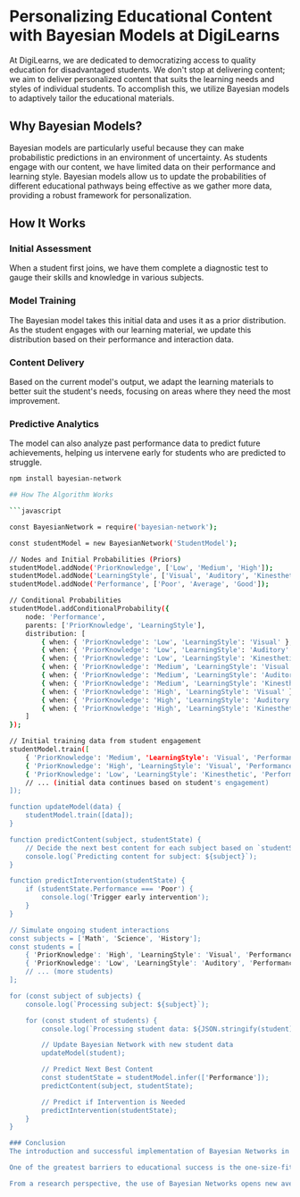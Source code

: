 # Personalizing Educational Content with Bayesian Models at DigiLearns

At DigiLearns, we are dedicated to democratizing access to quality education for disadvantaged students. We don't stop at delivering content; we aim to deliver personalized content that suits the learning needs and styles of individual students. To accomplish this, we utilize Bayesian models to adaptively tailor the educational materials.

## Why Bayesian Models?

Bayesian models are particularly useful because they can make probabilistic predictions in an environment of uncertainty. As students engage with our content, we have limited data on their performance and learning style. Bayesian models allow us to update the probabilities of different educational pathways being effective as we gather more data, providing a robust framework for personalization.

## How It Works

### Initial Assessment
When a student first joins, we have them complete a diagnostic test to gauge their skills and knowledge in various subjects.

### Model Training
The Bayesian model takes this initial data and uses it as a prior distribution. As the student engages with our learning material, we update this distribution based on their performance and interaction data.

### Content Delivery
Based on the current model's output, we adapt the learning materials to better suit the student's needs, focusing on areas where they need the most improvement.

### Predictive Analytics
The model can also analyze past performance data to predict future achievements, helping us intervene early for students who are predicted to struggle.

```bash
npm install bayesian-network

## How The Algorithm Works

```javascript

const BayesianNetwork = require('bayesian-network');

const studentModel = new BayesianNetwork('StudentModel');

// Nodes and Initial Probabilities (Priors)
studentModel.addNode('PriorKnowledge', ['Low', 'Medium', 'High']);
studentModel.addNode('LearningStyle', ['Visual', 'Auditory', 'Kinesthetic']);
studentModel.addNode('Performance', ['Poor', 'Average', 'Good']);

// Conditional Probabilities
studentModel.addConditionalProbability({
    node: 'Performance',
    parents: ['PriorKnowledge', 'LearningStyle'],
    distribution: [
        { when: { 'PriorKnowledge': 'Low', 'LearningStyle': 'Visual' }, then: { 'Poor': 0.7, 'Average': 0.2, 'Good': 0.1 }},
        { when: { 'PriorKnowledge': 'Low', 'LearningStyle': 'Auditory' }, then: { 'Poor': 0.6, 'Average': 0.3, 'Good': 0.1 }},
        { when: { 'PriorKnowledge': 'Low', 'LearningStyle': 'Kinesthetic' }, then: { 'Poor': 0.8, 'Average': 0.1, 'Good': 0.1 }},
        { when: { 'PriorKnowledge': 'Medium', 'LearningStyle': 'Visual' }, then: { 'Poor': 0.2, 'Average': 0.6, 'Good': 0.2 }},
        { when: { 'PriorKnowledge': 'Medium', 'LearningStyle': 'Auditory' }, then: { 'Poor': 0.1, 'Average': 0.7, 'Good': 0.2 }},
        { when: { 'PriorKnowledge': 'Medium', 'LearningStyle': 'Kinesthetic' }, then: { 'Poor': 0.3, 'Average': 0.4, 'Good': 0.3 }},
        { when: { 'PriorKnowledge': 'High', 'LearningStyle': 'Visual' }, then: { 'Poor': 0.1, 'Average': 0.2, 'Good': 0.7 }},
        { when: { 'PriorKnowledge': 'High', 'LearningStyle': 'Auditory' }, then: { 'Poor': 0.1, 'Average': 0.3, 'Good': 0.6 }},
        { when: { 'PriorKnowledge': 'High', 'LearningStyle': 'Kinesthetic' }, then: { 'Poor': 0.2, 'Average': 0.3, 'Good': 0.5 }},
    ]
});

// Initial training data from student engagement
studentModel.train([
    { 'PriorKnowledge': 'Medium', 'LearningStyle': 'Visual', 'Performance': 'Average' },
    { 'PriorKnowledge': 'High', 'LearningStyle': 'Visual', 'Performance': 'Good' },
    { 'PriorKnowledge': 'Low', 'LearningStyle': 'Kinesthetic', 'Performance': 'Poor' },
    // ... (initial data continues based on student's engagement)
]);

function updateModel(data) {
    studentModel.train([data]);
}

function predictContent(subject, studentState) {
    // Decide the next best content for each subject based on `studentState`
    console.log(`Predicting content for subject: ${subject}`);
}

function predictIntervention(studentState) {
    if (studentState.Performance === 'Poor') {
        console.log('Trigger early intervention');
    }
}

// Simulate ongoing student interactions
const subjects = ['Math', 'Science', 'History'];
const students = [
    { 'PriorKnowledge': 'High', 'LearningStyle': 'Visual', 'Performance': 'Good' },
    { 'PriorKnowledge': 'Low', 'LearningStyle': 'Auditory', 'Performance': 'Poor' },
    // ... (more students)
];

for (const subject of subjects) {
    console.log(`Processing subject: ${subject}`);

    for (const student of students) {
        console.log(`Processing student data: ${JSON.stringify(student)}`);

        // Update Bayesian Network with new student data
        updateModel(student);

        // Predict Next Best Content
        const studentState = studentModel.infer(['Performance']);
        predictContent(subject, studentState);

        // Predict if Intervention is Needed
        predictIntervention(studentState);
    }
}

### Conclusion
The introduction and successful implementation of Bayesian Networks in our educational platform, DigiLearns, represents a substantial advancement in the field of personalized education. The Bayesian model we have developed adapts dynamically to the unique needs of each student, providing tailored educational content. This level of personalization is not only a technological achievement but also a significant step forward in addressing educational inequality.

One of the greatest barriers to educational success is the one-size-fits-all approach, which disregards the individual learning needs and circumstances of students. This model is especially disadvantageous for students from marginalized communities who might not have access to personalized tutoring or supplemental educational resources. By employing Bayesian models that can operate effectively even with limited initial data, we are democratizing access to personalized education, thereby leveling the playing field for all students, regardless of their socio-economic background.

From a research perspective, the use of Bayesian Networks opens new avenues for understanding human learning patterns and their complexities. The gathered data and inferences can be utilized to refine educational policies, contribute to pedagogical theories, and develop more advanced models for content personalization. Also, it sets a precedent for future research on the intersection of artificial intelligence and education, encouraging an interdisciplinary approach to solving complex educational challenges.
